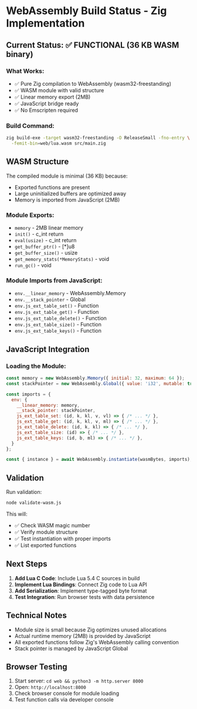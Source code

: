 # WebAssembly Build Status - Zig Implementation

## Current Status: ✅ FUNCTIONAL (36 KB WASM binary)

### What Works:
- ✅ Pure Zig compilation to WebAssembly (wasm32-freestanding)
- ✅ WASM module with valid structure  
- ✅ Linear memory export (2MB)
- ✅ JavaScript bridge ready
- ✅ No Emscripten required

### Build Command:
```bash
zig build-exe -target wasm32-freestanding -O ReleaseSmall -fno-entry \
  -femit-bin=web/lua.wasm src/main.zig
```

## WASM Structure

The compiled module is minimal (36 KB) because:
- Exported functions are present
- Large uninitialized buffers are optimized away
- Memory is imported from JavaScript (2MB)

### Module Exports:
- `memory` - 2MB linear memory
- `init()` - c_int return
- `eval(usize)` - c_int return  
- `get_buffer_ptr()` - [*]u8
- `get_buffer_size()` - usize
- `get_memory_stats(*MemoryStats)` - void
- `run_gc()` - void

### Module Imports from JavaScript:
- `env.__linear_memory` - WebAssembly.Memory
- `env.__stack_pointer` - Global<i32>
- `env.js_ext_table_set()` - Function
- `env.js_ext_table_get()` - Function
- `env.js_ext_table_delete()` - Function
- `env.js_ext_table_size()` - Function
- `env.js_ext_table_keys()` - Function

## JavaScript Integration

### Loading the Module:
```javascript
const memory = new WebAssembly.Memory({ initial: 32, maximum: 64 });
const stackPointer = new WebAssembly.Global({ value: 'i32', mutable: true }, 0x100000);

const imports = {
  env: {
    __linear_memory: memory,
    __stack_pointer: stackPointer,
    js_ext_table_set: (id, k, kl, v, vl) => { /* ... */ },
    js_ext_table_get: (id, k, kl, v, ml) => { /* ... */ },
    js_ext_table_delete: (id, k, kl) => { /* ... */ },
    js_ext_table_size: (id) => { /* ... */ },
    js_ext_table_keys: (id, b, ml) => { /* ... */ },
  }
};

const { instance } = await WebAssembly.instantiate(wasmBytes, imports);
```

## Validation

Run validation:
```bash
node validate-wasm.js
```

This will:
- ✅ Check WASM magic number
- ✅ Verify module structure
- ✅ Test instantiation with proper imports
- ✅ List exported functions

## Next Steps

1. **Add Lua C Code**: Include Lua 5.4 C sources in build
2. **Implement Lua Bindings**: Connect Zig code to Lua API
3. **Add Serialization**: Implement type-tagged byte format
4. **Test Integration**: Run browser tests with data persistence

## Technical Notes

- Module size is small because Zig optimizes unused allocations
- Actual runtime memory (2MB) is provided by JavaScript
- All exported functions follow Zig's WebAssembly calling convention
- Stack pointer is managed by JavaScript Global

## Browser Testing

1. Start server: `cd web && python3 -m http.server 8000`
2. Open: `http://localhost:8000`
3. Check browser console for module loading
4. Test function calls via developer console
